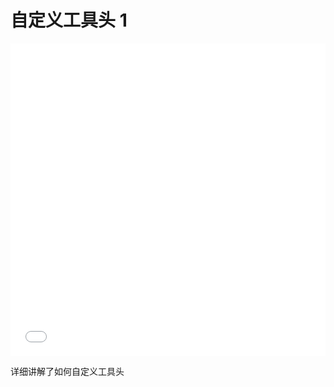 # 自定义工具头 1

<iframe src="//player.bilibili.com/player.html?aid=579936304&bvid=BV1Y64y1p7qA&cid=1373139217&p=1&high_quality=1&danmaku=0" allowfullscreen="allowfullscreen" width="100%" height="500" scrolling="no" frameborder="0" sandbox="allow-top-navigation allow-same-origin allow-forms allow-scripts"></iframe>

详细讲解了如何自定义工具头